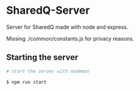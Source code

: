 # SharedQ-Server

Server for SharedQ made with node and express.

Missing ./common/constants.js for privacy reasons.

## Starting the server

```bash
# start the server with nodemon

$ npm run start
```
